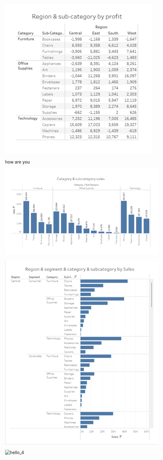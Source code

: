 
![hello](images/Screenshot%202025-10-28%20151452.png)

how are you

![hello_2](images/Screenshot%202025-10-28%20151503.png)

![hello_3](images/Screenshot%202025-10-28%20151559.png)

![hello_4](images/Screenshot%2025-10-28%20151635.png)
